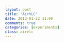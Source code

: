 ```yaml
---
layout: post
title: "AirVLC"
date: 2013-01-22 11:09
comments: true
categories: [experiments]
class: airvlc
---
```

